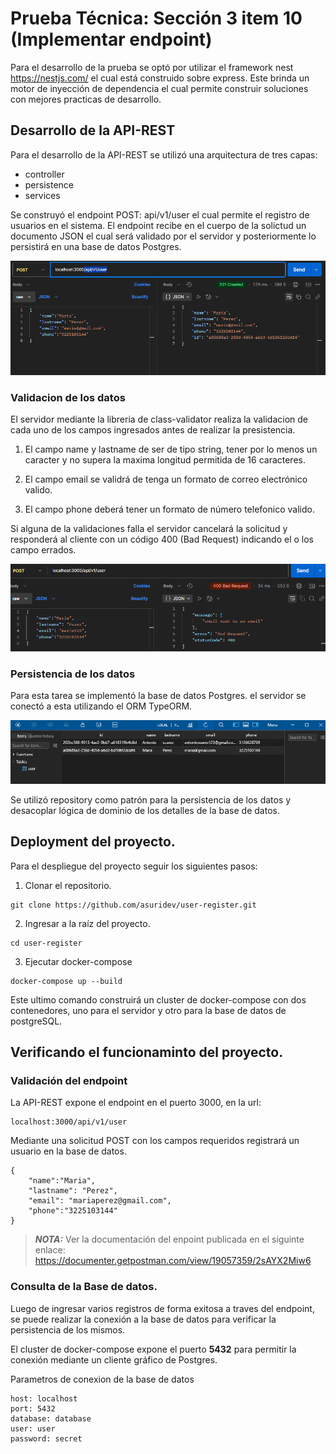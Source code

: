# Prueba Técnica: Sección 3 item 10 (Implementar endpoint)

Para el desarrollo de la prueba se optó por utilizar el framework nest https://nestjs.com/ el cual está construido sobre express. Este brinda un motor de inyección de dependencia el cual permite  construir soluciones con mejores practicas de desarrollo.

## Desarrollo de la API-REST
Para el desarrollo de la API-REST se utilizó una arquitectura de tres capas:
- controller
- persistence
- services

Se construyó el endpoint POST: api/v1/user el cual permite el registro de usuarios en el sistema. El endpoint recibe en el cuerpo de la solictud un documento JSON el cual será validado por el servidor y posteriormente lo persistirá en una base de datos Postgres.

!["request"](/assets/postman.png)

### Validacion de los datos
El servidor mediante la libreria de class-validator realiza la validacion de cada uno de los campos ingresados antes de realizar la presistencia.

1. El campo name y lastname de ser  de tipo string, tener por lo menos un caracter y no supera la maxima longitud permitida de 16 caracteres.

2. El campo email se validrá de tenga un formato de correo electrónico valido.

3. El campo phone deberá tener un formato de número telefonico valido.

Si alguna de la validaciones falla el servidor cancelará la solicitud y responderá al cliente con un código 400 (Bad Request) indicando el o los campo errados.

!["bad-reuest"](/assets/bad-request.png)

### Persistencia  de los datos
Para esta tarea se implementó la base de datos Postgres. el servidor se conectó a esta utilizando el ORM TypeORM.

!["data-base"](/assets/database.png)

Se utilizó repository como patrón para la persistencia de los datos y desacoplar lógica de dominio de los detalles de la base de datos.

## Deployment del proyecto.
Para el despliegue del proyecto seguir los siguientes pasos:

1. Clonar el repositorio.

```shell script
git clone https://github.com/asuridev/user-register.git
```
2. Ingresar a la raíz del proyecto.

```shell script
cd user-register
```
3. Ejecutar docker-compose

```shell script
docker-compose up --build
```
Este ultimo comando construirá un cluster de docker-compose con dos contenedores, uno para el servidor y otro para la base de datos de postgreSQL.

## Verificando el funcionaminto del proyecto.

### Validación del endpoint
La API-REST expone el endpoint en el puerto 3000, en la url:

```
localhost:3000/api/v1/user
```

Mediante una solicitud POST con los campos requeridos registrará un usuario en la base de datos.
```
{
    "name":"Maria",
    "lastname": "Perez",
    "email": "mariaperez@gmail.com",
    "phone":"3225103144"
}
```
> **_NOTA:_**  Ver la documentación del enpoint publicada en el siguinte enlace: https://documenter.getpostman.com/view/19057359/2sAYX2Miw6

### Consulta de la Base de datos.
Luego de ingresar varios registros de forma exitosa a traves del endpoint, se puede realizar la conexión a la base de datos para verificar la persistencia de los mismos.

El cluster de docker-compose expone el puerto **5432** para permitir la conexión mediante un cliente gráfico de Postgres.

Parametros de conexion de la base de datos

```
host: localhost
port: 5432
database: database
user: user
password: secret
```